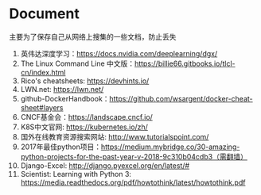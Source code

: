 # Document
主要为了保存自己从网络上搜集的一些文档，防止丢失
1. 英伟达深度学习：https://docs.nvidia.com/deeplearning/dgx/
2. The Linux Command Line 中文版：https://billie66.gitbooks.io/tlcl-cn/index.html
3. Rico's cheatsheets: https://devhints.io/
4. LWN.net: https://lwn.net/
5. github-DockerHandbook：https://github.com/wsargent/docker-cheat-sheet#layers
6. CNCF基金会：https://landscape.cncf.io/
7. K8S中文官网: https://kubernetes.io/zh/
8. 国外在线教育资源搜索网站: http://www.tutorialspoint.com/
9. 2017年最佳python项目：https://medium.mybridge.co/30-amazing-python-projects-for-the-past-year-v-2018-9c310b04cdb3（需翻墙）
10. Django-Excel: http://django.pyexcel.org/en/latest/#
11. Scientist: Learning with Python 3: https://media.readthedocs.org/pdf/howtothink/latest/howtothink.pdf
